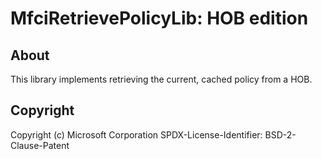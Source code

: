 # MfciRetrievePolicyLib: HOB edition

## About

This library implements retrieving the current, cached policy from a HOB.

## Copyright

Copyright (c) Microsoft Corporation
SPDX-License-Identifier: BSD-2-Clause-Patent
